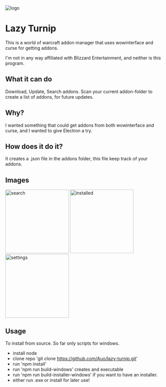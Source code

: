 <img src="https://auo.github.io/images/lazy-turnip/logo.png" alt="logo"/>


# Lazy Turnip
This is a world of warcraft addon manager that uses wowinterface and curse for getting addons.

I'm not in any way affiliated with Blizzard Entertainment, and neither is this program.

## What it can do
Download, Update, Search addons.
Scan your current addon-folder to create a list of addons, for future updates.


## Why?
I wanted something that could get addons from both wowinterface and curse, and I wanted to give Electron a try.


## How does it do it?
It creates a .json file in the addons folder, this file keep track of your addons.

## Images
<img src="https://auo.github.io/images/lazy-turnip/search.png" alt="search" style="width: 200px;"/>
<img src="https://auo.github.io/images/lazy-turnip/installed.png" alt="installed" style="width: 200px;"/>
<img src="https://auo.github.io/images/lazy-turnip/settings.png" alt="settings" style="width: 200px;"/>




## Usage
To install from source.
So far only scripts for windows.

* install node
* clone repo 'git clone https://github.com/Auo/lazy-turnip.git'
* run 'npm install'
* run 'npm run build-windows' creates and executable
* run 'npm run build-installer-windows' if you want to have an installer.
* either run .exe or install for later use!

